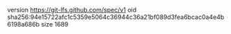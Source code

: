 version https://git-lfs.github.com/spec/v1
oid sha256:94e15722afc1c5359e5064c36944c36a21bf089d3fea6bcac0a4e4b6198a686b
size 1689
